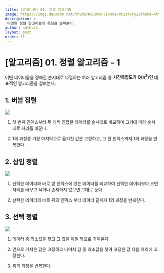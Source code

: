 ```yaml
---
title: (알고리즘) 01. 정렬 알고리즘
image: https://img1.daumcdn.net/thumb/R800x0/?scode=mtistory2&fname=https%3A%2F%2Ft1.daumcdn.net%2Fcfile%2Ftistory%2F275F9A4A545095BD01?raw=true
description: >
 다양한 정렬 알고리즘의 특징을 살펴본다.
author: author1
layout: post
order: 11
---
```


# [알고리즘] 01. 정렬 알고리즘 - 1

어떤 데이터들을 정해진 순서대로 나열하는 여러 알고리즘 중 **시간복잡도가 O(n<sup>2</sup>)인** 대표적인 알고리즘을 살펴본다.

## 1. 버블 정렬

<img src="https://upload.wikimedia.org/wikipedia/commons/c/c8/Bubble-sort-example-300px.gif?raw=true" style="max-width:100%;margin-left: auto; margin-right: auto; display: block;">

1. 첫 번째 인덱스부터 두 개씩 인접한 데이터를 순서대로 비교하며 크기에 따라 순서대로 자리를 바꾼다.

2. 1의 과정중 가장 마지막으로 옮겨진 값은 고정하고, 그 전 인덱스까지 1의 과정을 반복한다.

## 2. 삽입 정렬

<img src="https://upload.wikimedia.org/wikipedia/commons/9/9c/Insertion-sort-example.gif?raw=true" style="max-width:100%;margin-left: auto; margin-right: auto; display: block;">

1. 선택한 데이터와 바로 앞 인덱스에 있는 데이터를 비교하여 선택한 데이터보다 크면 자리를 바꾸고 작거나 존재하지 않으면 그대로 둔다.

2. 선택한 데이터의 바로 뒤의 인덱스 부터 데이터 끝까지 1의 과정을 반복한다.

## 3. 선택 정렬

<img src="https://upload.wikimedia.org/wikipedia/commons/9/94/Selection-Sort-Animation.gif?raw=true" style="max-width:100%;margin-left: auto; margin-right: auto; display: block;">

1. 데이터 중 최소값을 찾고 그 값을 제일 앞으로 가져온다.

2. 앞으로 가져온 값은 고정하고 나머지 값 중 최소값을 찾아 고정한 값 다음 자리에 고정한다.

3. 위의 과정을 반복한다.
